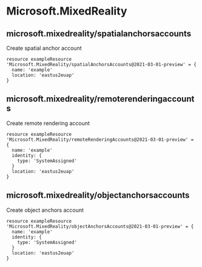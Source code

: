 # Microsoft.MixedReality

## microsoft.mixedreality/spatialanchorsaccounts

Create spatial anchor account
```bicep
resource exampleResource 'Microsoft.MixedReality/spatialAnchorsAccounts@2021-03-01-preview' = {
  name: 'example'
  location: 'eastus2euap'
}
```

## microsoft.mixedreality/remoterenderingaccounts

Create remote rendering account
```bicep
resource exampleResource 'Microsoft.MixedReality/remoteRenderingAccounts@2021-03-01-preview' = {
  name: 'example'
  identity: {
    type: 'SystemAssigned'
  }
  location: 'eastus2euap'
}
```

## microsoft.mixedreality/objectanchorsaccounts

Create object anchors account
```bicep
resource exampleResource 'Microsoft.MixedReality/objectAnchorsAccounts@2021-03-01-preview' = {
  name: 'example'
  identity: {
    type: 'SystemAssigned'
  }
  location: 'eastus2euap'
}
```

